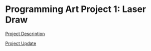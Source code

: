 # Programming Art Project 1: Laser Draw

[Project Description](Project1_Review1.pdf)

[Project Update](Project1_Review2.pdf)
